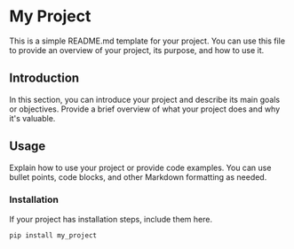 # My Project

This is a simple README.md template for your project. You can use this file to provide an overview of your project, its purpose, and how to use it.

## Introduction

In this section, you can introduce your project and describe its main goals or objectives. Provide a brief overview of what your project does and why it's valuable.

## Usage

Explain how to use your project or provide code examples. You can use bullet points, code blocks, and other Markdown formatting as needed.

### Installation

If your project has installation steps, include them here.

```shell
pip install my_project
